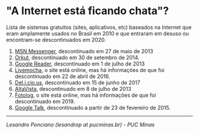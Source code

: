 # "A Internet está ficando chata"? 

Lista de sistemas gratuitos (sites, aplicativos, etc) baseados na Internet que eram amplamente usados no Brasil em 2010 e que entraram em desuso ou encontram-se descontinuados em 2020.

1. [MSN Messenger](https://pt.wikipedia.org/wiki/MSN_Messenger), descontinuado em 27 de maio de 2013
1. [Orkut](https://pt.wikipedia.org/wiki/Orkut), descontinuado em 30 de setembro de 2014.
1. [Google Reader](https://pt.wikipedia.org/wiki/Google_Reader), descontinuado em 1 de julho de 2013
1. [Livemocha](https://pt.wikipedia.org/wiki/Livemocha), o site está online, mas há informações de que foi descontinuado em 22 de abril de 2016.
1. [Del.i.cio.us](https://en.wikipedia.org/wiki/Delicious_(website)), descontinuado em 15 de junho de 2017
1. [AltaVista](https://en.wikipedia.org/wiki/AltaVista), descontinuado em 8 de julho de 2013
1. [Fotolog](https://pt.wikipedia.org/wiki/Fotolog), o site está online, mas há informações de que foi descontinuado em 2019.
1. [Google Talk](https://pt.wikipedia.org/wiki/Google_Talk), descontinuado a partir de 23 de fevereiro de 2015.

---

_Lesandro Ponciano (lesandrop at pucminas.br) - PUC Minas_